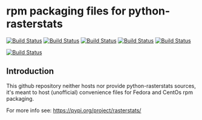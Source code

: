 # rpm packaging files for python-rasterstats

[![Build Status](https://badges.herokuapp.com/travis/ARPA-SIMC/python-rasterstats-rpm?branch=master&env=DOCKER_IMAGE=centos:7&label=centos7)](https://travis-ci.org/ARPA-SIMC/python-rasterstats-rpm)
[![Build Status](https://badges.herokuapp.com/travis/ARPA-SIMC/python-rasterstats-rpm?branch=master&env=DOCKER_IMAGE=centos:8&label=centos8)](https://travis-ci.org/ARPA-SIMC/python-rasterstats-rpm)
[![Build Status](https://badges.herokuapp.com/travis/ARPA-SIMC/python-rasterstats-rpm?branch=master&env=DOCKER_IMAGE=fedora:30&label=fedora30)](https://travis-ci.org/ARPA-SIMC/python-rasterstats-rpm)
[![Build Status](https://badges.herokuapp.com/travis/ARPA-SIMC/python-rasterstats-rpm?branch=master&env=DOCKER_IMAGE=fedora:31&label=fedora31)](https://travis-ci.org/ARPA-SIMC/python-rasterstats-rpm)
[![Build Status](https://badges.herokuapp.com/travis/ARPA-SIMC/python-rasterstats-rpm?branch=master&env=DOCKER_IMAGE=fedora:rawhide&label=fedorarawhide)](https://travis-ci.org/ARPA-SIMC/python-rasterstats-rpm)

[![Build Status](https://copr.fedorainfracloud.org/coprs/simc/stable/package/python-rasterstats/status_image/last_build.png)](https://copr.fedorainfracloud.org/coprs/simc/stable/package/python-rasterstats/)

## Introduction

This github repository neither hosts nor provide python-rasterstats sources, it's meant to
host (unofficial) convenience files for Fedora and CentOs rpm packaging.

For more info see:
https://pypi.org/project/rasterstats/

